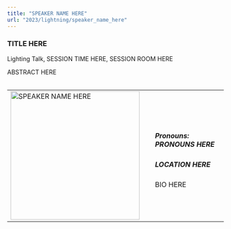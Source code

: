 ```yaml
---
title: "SPEAKER NAME HERE"
url: "2023/lightning/speaker_name_here"
---
```


### TITLE HERE
Lighting Talk, SESSION TIME HERE, SESSION ROOM HERE

ABSTRACT HERE
<br><br>

<table>
  <tr><td><img width="300px" style="float: left; padding: 0px 20px 0px 0px;" 
           src="../../../../img/logo/logo_2023/logo_2023.png" alt="SPEAKER NAME HERE"></td>
  <td>
      <h5>Pronouns: PRONOUNS HERE</h5>
      <h5>LOCATION HERE</h5>
      BIO HERE
      </td></tr>

</table>


